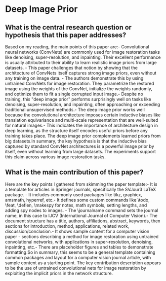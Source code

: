 # Deep Image Prior

## What is the central research question or hypothesis that this paper addresses?

Based on my reading, the main points of this paper are:- Convolutional neural networks (ConvNets) are commonly used for image restoration tasks like denoising, super-resolution, and inpainting. Their excellent performance is usually attributed to their ability to learn realistic image priors from large datasets. - This paper challenges that notion by showing that the architecture of ConvNets itself captures strong image priors, even without any training on image data. - The authors demonstrate this by using untrained ConvNets for image restoration. They parametrize the restored image using the weights of the ConvNet, initialize the weights randomly, and optimize them to fit a single corrupted input image.- Despite no training, this "deep image prior" performs surprisingly well on tasks like denoising, super-resolution, and inpainting, often approaching or exceeding traditional unsupervised methods.- The deep image prior works well because the convolutional architecture imposes certain inductive biases like translation equivariance and multi-scale representation that are well-suited for natural images.- This indicates the importance of architecture design in deep learning, as the structure itself encodes useful priors before any training takes place. The deep image prior complements learned priors from big datasets.In summary, the key hypothesis is that the inductive bias captured by standard ConvNet architectures is a powerful image prior by itself, even without learning from large datasets. The experiments support this claim across various image restoration tasks.


## What is the main contribution of this paper?

Here are the key points I gathered from skimming the paper template:- It is a template for articles in Springer journals, specifically the SVJour3 LaTeX package. - It includes commonly used packages like tikz, graphicx, amsmath, hyperref, etc.- It defines some custom commands like \todo, \feat, \deflen, \makespy for notes, math symbols, setting lengths, and adding spy nodes to images. - The \journalname command sets the journal name, in this case to IJCV (International Journal of Computer Vision).- The document structure has a title, authors, affiliations, abstract, keywords, then sections for introduction, method, applications, related work, discussion/conclusion.- It shows sample content for a computer vision paper - sections describing a method for image restoration using untrained convolutional networks, with applications in super-resolution, denoising, inpainting, etc.- There are placeholder figures and tables to demonstrate formatting.So in summary, this seems to be a general template containing common packages and layout for a computer vision journal article, with sample content as a starting point. The key contribution description appears to be the use of untrained convolutional nets for image restoration by exploiting the implicit priors in the network structure.
